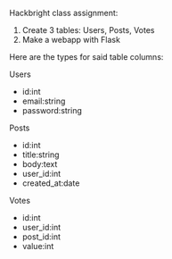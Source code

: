 Hackbright class assignment:

1. Create 3 tables: Users, Posts, Votes
2. Make a webapp with Flask

Here are the types for said table columns:

Users
* id:int
* email:string
* password:string

Posts
* id:int
* title:string
* body:text
* user_id:int
* created_at:date

Votes
* id:int
* user_id:int
* post_id:int
* value:int